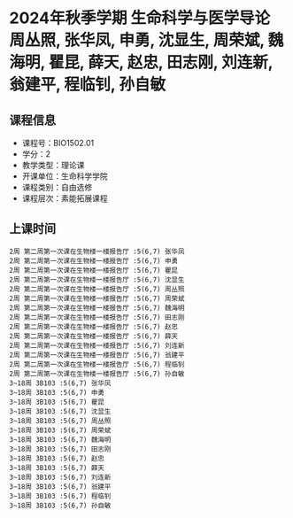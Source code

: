 # 2024年秋季学期 生命科学与医学导论 周丛照, 张华凤, 申勇, 沈显生, 周荣斌, 魏海明, 瞿昆, 薛天, 赵忠, 田志刚, 刘连新, 翁建平, 程临钊, 孙自敏






## 课程信息

- 课程号：BIO1502.01
- 学分：2
- 教学类型：理论课
- 开课单位：生命科学学院
- 课程类别：自由选修
- 课程层次：素能拓展课程

## 上课时间

```
2周 第二周第一次课在生物楼一楼报告厅 :5(6,7) 张华凤
2周 第二周第一次课在生物楼一楼报告厅 :5(6,7) 申勇
2周 第二周第一次课在生物楼一楼报告厅 :5(6,7) 瞿昆
2周 第二周第一次课在生物楼一楼报告厅 :5(6,7) 沈显生
2周 第二周第一次课在生物楼一楼报告厅 :5(6,7) 周丛照
2周 第二周第一次课在生物楼一楼报告厅 :5(6,7) 周荣斌
2周 第二周第一次课在生物楼一楼报告厅 :5(6,7) 魏海明
2周 第二周第一次课在生物楼一楼报告厅 :5(6,7) 田志刚
2周 第二周第一次课在生物楼一楼报告厅 :5(6,7) 赵忠
2周 第二周第一次课在生物楼一楼报告厅 :5(6,7) 薛天
2周 第二周第一次课在生物楼一楼报告厅 :5(6,7) 刘连新
2周 第二周第一次课在生物楼一楼报告厅 :5(6,7) 翁建平
2周 第二周第一次课在生物楼一楼报告厅 :5(6,7) 程临钊
2周 第二周第一次课在生物楼一楼报告厅 :5(6,7) 孙自敏
3~18周 3B103 :5(6,7) 张华凤
3~18周 3B103 :5(6,7) 申勇
3~18周 3B103 :5(6,7) 瞿昆
3~18周 3B103 :5(6,7) 沈显生
3~18周 3B103 :5(6,7) 周丛照
3~18周 3B103 :5(6,7) 周荣斌
3~18周 3B103 :5(6,7) 魏海明
3~18周 3B103 :5(6,7) 田志刚
3~18周 3B103 :5(6,7) 赵忠
3~18周 3B103 :5(6,7) 薛天
3~18周 3B103 :5(6,7) 刘连新
3~18周 3B103 :5(6,7) 翁建平
3~18周 3B103 :5(6,7) 程临钊
3~18周 3B103 :5(6,7) 孙自敏
```

